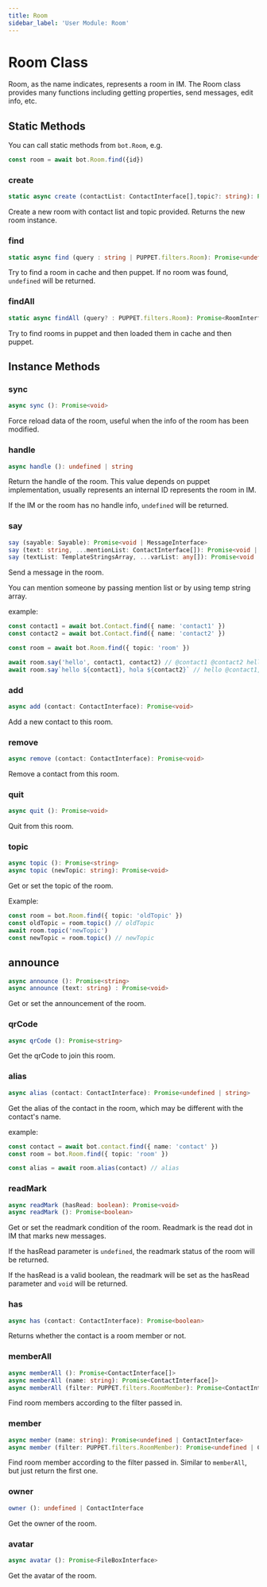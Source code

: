 ```yaml
---
title: Room
sidebar_label: 'User Module: Room'
---
```


# Room Class

Room, as the name indicates, represents a room in IM. The Room class provides many functions including getting properties, send messages, edit info, etc.

## Static Methods

You can call static methods from ```bot.Room```, e.g.

```ts
const room = await bot.Room.find({id})
```

### create

```ts
static async create (contactList: ContactInterface[],topic?: string): Promise<RoomInterface>
```

Create a new room with contact list and topic provided. Returns the new room instance.

### find

```ts
static async find (query : string | PUPPET.filters.Room): Promise<undefined | RoomInterface> 
```

Try to find a room in cache and then puppet. If no room was found, ```undefined``` will be returned.

### findAll

```ts
static async findAll (query? : PUPPET.filters.Room): Promise<RoomInterface[]>
```

Try to find rooms in puppet and then loaded them in cache and then puppet.

## Instance Methods

### sync

```ts
async sync (): Promise<void>
```

Force reload data of the room, useful when the info of the room has been modified.

### handle

```ts
async handle (): undefined | string
```

Return the handle of the room. This value depends on puppet implementation, usually represents an internal ID represents the room in IM.

If the IM or the room has no handle info, ```undefined``` will be returned.

### say

```ts
say (sayable: Sayable): Promise<void | MessageInterface>
say (text: string, ...mentionList: ContactInterface[]): Promise<void | MessageInterface>
say (textList: TemplateStringsArray, ...varList: any[]): Promise<void | MessageInterface>
```

Send a message in the room.

You can mention someone by passing mention list or by using temp string array.

example:

```ts
const contact1 = await bot.Contact.find({ name: 'contact1' })
const contact2 = await bot.Contact.find({ name: 'contact2' })

const room = await bot.Room.find({ topic: 'room' })

await room.say('hello', contact1, contact2) // @contact1 @contact2 hello
await room.say`hello ${contact1}, hola ${contact2}` // hello @contact1, hola @contact2
```

### add

```ts
async add (contact: ContactInterface): Promise<void>
```

Add a new contact to this room.

### remove

```ts
async remove (contact: ContactInterface): Promise<void>
```

Remove a contact from this room.

### quit

```ts
async quit (): Promise<void>
```

Quit from this room.

### topic

```ts
async topic (): Promise<string>
async topic (newTopic: string): Promise<void>
```

Get or set the topic of the room.

Example:

```ts
const room = bot.Room.find({ topic: 'oldTopic' })
const oldTopic = room.topic() // oldTopic
await room.topic('newTopic')
const newTopic = room.topic() // newTopic
```

## announce

```ts
async announce (): Promise<string>
async announce (text: string) : Promise<void>
```

Get or set the announcement of the room.

### qrCode

```ts
async qrCode (): Promise<string>
```

Get the qrCode to join this room.

### alias

```ts
async alias (contact: ContactInterface): Promise<undefined | string>
```

Get the alias of the contact in the room, which may be different with the contact's name.

example:

```ts
const contact = await bot.contact.find({ name: 'contact' })
const room = bot.Room.find({ topic: 'room' })

const alias = await room.alias(contact) // alias
```

### readMark

```ts
async readMark (hasRead: boolean): Promise<void>
async readMark (): Promise<boolean>
```

Get or set the readmark condition of the room. Readmark is the read dot in IM that marks new messages.

If the hasRead parameter is ```undefined```, the readmark status of the room will be returned.

If the hasRead is a valid boolean, the readmark will be set as the hasRead parameter and ```void``` will be returned.

### has

```ts
async has (contact: ContactInterface): Promise<boolean>
```

Returns whether the contact is a room member or not.

### memberAll

```ts
async memberAll (): Promise<ContactInterface[]>
async memberAll (name: string): Promise<ContactInterface[]>
async memberAll (filter: PUPPET.filters.RoomMember): Promise<ContactInterface[]>
```

Find room members according to the filter passed in.

### member

```ts
async member (name: string): Promise<undefined | ContactInterface>
async member (filter: PUPPET.filters.RoomMember): Promise<undefined | ContactInterface>
```

Find room member according to the filter passed in. Similar to ```memberAll```, but just return the first one.

### owner

```ts
owner (): undefined | ContactInterface
```

Get the owner of the room.

### avatar

```ts
async avatar (): Promise<FileBoxInterface>
```

Get the avatar of the room.
